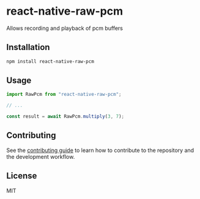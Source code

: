 # react-native-raw-pcm

Allows recording and playback of pcm buffers

## Installation

```sh
npm install react-native-raw-pcm
```

## Usage

```js
import RawPcm from "react-native-raw-pcm";

// ...

const result = await RawPcm.multiply(3, 7);
```

## Contributing

See the [contributing guide](CONTRIBUTING.md) to learn how to contribute to the repository and the development workflow.

## License

MIT
